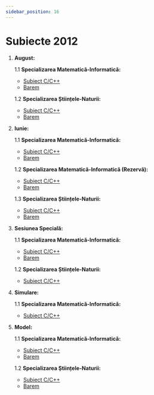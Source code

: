 ```yaml
---
sidebar_position: 16
---
```


# Subiecte 2012

1. **August:**

    1.1 **Specializarea Matematică-Informatică:**
    - <a href="/2012/SubiectAugust2012MIC.pdf" target="_blank">Subiect C/C++</a>
    - <a href="/2012/BaremAugust2012MI.pdf" target="_blank">Barem</a>

    1.2 **Specializarea Științele-Naturii:**
    - <a href="/2012/SubiectAugust2012SNC.pdf" target="_blank">Subiect C/C++</a>
    - <a href="/2012/BaremAugust2012SN.pdf" target="_blank">Barem</a>

2. **Iunie:**

    1.1 **Specializarea Matematică-Informatică:**
    - <a href="/2012/SubiectIunie2012MIC.pdf" target="_blank">Subiect C/C++</a>
    - <a href="/2012/BaremIunie2012MI.pdf" target="_blank">Barem</a>

    1.2 **Specializarea Matematică-Informatică (Rezervă):**
    - <a href="/2012/SubiectRezerva2012MIC.pdf" target="_blank">Subiect C/C++</a>
    - <a href="/2012/BaremRezerva2012MI.pdf" target="_blank">Barem</a>

    1.3 **Specializarea Științele-Naturii:**
    - <a href="/2012/SubiectIunie2012SNC.pdf" target="_blank">Subiect C/C++</a>
    - <a href="/2012/BaremIunie2012SN.pdf" target="_blank">Barem</a>

3. **Sesiunea Specială:**

    1.1 **Specializarea Matematică-Informatică:**
    - <a href="/2012/SubiectSpeciala2012MIC.pdf" target="_blank">Subiect C/C++</a>
    - <a href="/2012/BaremSpeciala2012MI.pdf" target="_blank">Barem</a>

    1.2 **Specializarea Științele-Naturii:**
    - <a href="/2012/SubiectSpeciala2012SNC.pdf" target="_blank">Subiect C/C++</a>

4. **Simulare:**

    1.1 **Specializarea Matematică-Informatică:**
    - <a href="/2012/SubiectSimulare2012MIC.pdf" target="_blank">Subiect C/C++</a>

5. **Model:**

    1.1 **Specializarea Matematică-Informatică:**
    - <a href="/2012/SubiectModel2012MIC.pdf" target="_blank">Subiect C/C++</a>
    - <a href="/2012/BaremModel2012MI.pdf" target="_blank">Barem</a>

    1.2 **Specializarea Științele-Naturii:**
    - <a href="/2012/SubiectModel2012SNC.pdf" target="_blank">Subiect C/C++</a>
    - <a href="/2012/BaremModel2012SN.pdf" target="_blank">Barem</a>